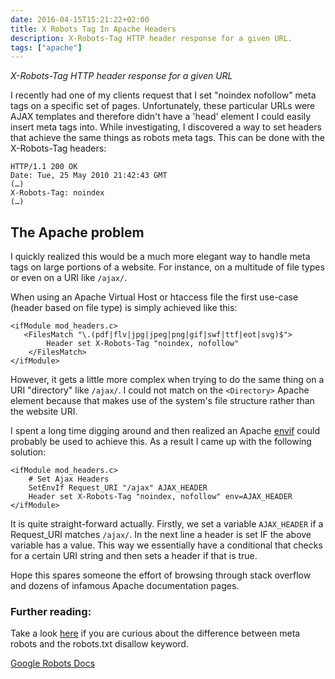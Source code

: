 ```yaml
---
date: 2016-04-15T15:21:22+02:00
title: X Robots Tag In Apache Headers
description: X-Robots-Tag HTTP header response for a given URL.
tags: ["apache"]
---
```


*X-Robots-Tag HTTP header response for a given URL*

I recently had one of my clients request that I set "noindex nofollow" meta tags on a specific set of pages. Unfortunately, these particular URLs were AJAX templates and therefore didn't have a 'head' element I could easily insert meta tags into. While investigating, I discovered a way to set headers that achieve the same things as robots meta tags. This can be done with the X-Robots-Tag headers:

```
HTTP/1.1 200 OK
Date: Tue, 25 May 2010 21:42:43 GMT
(…)
X-Robots-Tag: noindex
(…)
```

## The Apache problem

I quickly realized this would be a much more elegant way to handle meta tags on large portions of a website. For instance, on a multitude of file types or even on a URI like `/ajax/`.

When using an Apache Virtual Host or htaccess file the first use-case (header based on file type) is simply achieved like this:

```
<ifModule mod_headers.c>
   <FilesMatch "\.(pdf|flv|jpg|jpeg|png|gif|swf|ttf|eot|svg)$">
        Header set X-Robots-Tag "noindex, nofollow"
    </FilesMatch>
</ifModule>
```

However, it gets a little more complex when trying to do the same thing on a URI "directory" like `/ajax/`. I could not match on the `<Directory>` Apache element because that makes use of the system's file structure rather than the website URI.

I spent a long time digging around and then realized an Apache [envif](https://httpd.apache.org/docs/current/mod/mod_setenvif.html) could probably be used to achieve this. As a result I came up with the following solution:

```
<ifModule mod_headers.c>
	# Set Ajax Headers
	SetEnvIf Request_URI "/ajax" AJAX_HEADER
	Header set X-Robots-Tag "noindex, nofollow" env=AJAX_HEADER
</ifModule>
```

It is quite straight-forward actually. Firstly, we set a variable `AJAX_HEADER` if a Request_URI matches `/ajax/`. In the next line a header is set IF the above variable has a value. This way we essentially have a conditional that checks for a certain URI string and then sets a header if that is true.

Hope this spares someone the effort of browsing through stack overflow and dozens of infamous Apache documentation pages.

### Further reading:

Take a look [here](https://moz.com/learn/seo/robotstxt) if you are curious about the difference between meta robots and the robots.txt disallow keyword.

[Google Robots Docs](https://developers.google.com/webmasters/control-crawl-index/docs/robots_meta_tag)
